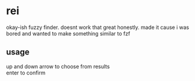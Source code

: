 # rei
okay-ish fuzzy finder. doesnt work that great honestly. made it cause i was bored and wanted to make something similar to fzf

## usage
up and down arrow to choose from results \
enter to confirm
